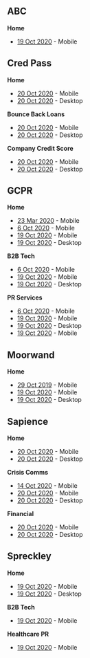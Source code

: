 ## ABC

**Home**

*  [19 Oct 2020](https://gholm.github.io/lighthouse/abc/www.againstbreastcancer.org.uk_2020-10-19_19-33-55-m.html) -  Mobile



## Cred Pass

**Home**

*  [20 Oct 2020](https://gholm.github.io/lighthouse/credit/www.creditpassport.com_2020-10-20_09-25-29-m.html) - Mobile
*  [20 Oct 2020](https://gholm.github.io/lighthouse/credit/www.creditpassport.com_2020-10-20_09-25-29-d.html) - Desktop



**Bounce Back Loans**

*  [20 Oct 2020](https://gholm.github.io/lighthouse/credit/creditpassport.com_bounce_2020-10-20_09-28-47-m.html) - Mobile
*  [20 Oct 2020](https://gholm.github.io/lighthouse/credit/creditpassport.com_bounce_2020-10-20_09-28-47-d.html) - Desktop



**Company Credit Score**

*  [20 Oct 2020](https://gholm.github.io/lighthouse/credit/creditpassport.com_company_credit_2020-10-20_09-38-00-m.html) - Mobile
*  [20 Oct 2020](https://gholm.github.io/lighthouse/credit/creditpassport.com_company_credit_2020-10-20_09-38-00-d.html) - Desktop





## **GCPR**



**Home**

*  [23 Mar 2020](https://gholm.github.io/lighthouse/gcpr/www.gcpr.net_2020-03-23_09-09-26.html) - Mobile
*  [6 Oct 2020](https://gholm.github.io/lighthouse/gcpr/www.gcpr.net_2020-10-06_15-32-55.html) - Mobile
*  [19 Oct 2020](https://gholm.github.io/lighthouse/gcpr/www.gcpr.net_2020-10-19_19-12-32-m.html) -  Mobile
*  [19 Oct 2020](https://gholm.github.io/lighthouse/gcpr/www.gcpr.net_2020-10-19_19-09-16-d.html) -  Desktop



**B2B Tech**

*  [6 Oct 2020](https://gholm.github.io/lighthouse/gcpr/www.gcpr.net_2020-10-06_15-31-04.html) - Mobile
*  [19 Oct 2020](https://gholm.github.io/lighthouse/gcpr/www.gcpr.net_2020-10-19_19-28-15-m.html) -  Mobile
*  [19 Oct 2020](https://gholm.github.io/lighthouse/gcpr/www.gcpr.net_2020-10-19_19-26-25-d.html) -  Desktop



**PR Services** 

*  [6 Oct 2020](https://gholm.github.io/lighthouse/gcpr/www.gcpr.net_2020-10-06_15-08-41.html) - Mobile
*  [19 Oct 2020](https://gholm.github.io/lighthouse/gcpr/www.gcpr.net_2020-10-19_19-17-14-m.html) -  Mobile
*  [19 Oct 2020](https://gholm.github.io/lighthouse/gcpr/www.gcpr.net_2020-10-19_19-21-42-d.html) -  Desktop
*  [19 Oct 2020](https://gholm.github.io/lighthouse/gcpr/www.gcpr.net-20201020T134234-services-m.html) -  Mobile







## **Moorwand**

**Home** 

* [29 Oct 2019](https://gholm.github.io/lighthouse/moorwand/www.moorwand.com_2019-10-29_13-11-53.html) - Mobile
* [19 Oct 2020](https://gholm.github.io/lighthouse/moorwand/www.moorwand.com_2020-10-19_19-32-23-m.html) -  Mobile
* [19 Oct 2020](https://gholm.github.io/lighthouse/moorwand/www.moorwand.com_2020-10-19_19-33-02-d.html) -  Desktop





## **Sapience**

**Home**

*  [20 Oct 2020](https://gholm.github.io/lighthouse/sapience/www.sapiencecommunications.co.uk_2020-10-20_09-09-06-m.html) - Mobile
*  [20 Oct 2020](https://gholm.github.io/lighthouse/sapience/www.sapiencecommunications.co.uk_2020-10-20_09-09-06-d.html) - Desktop

**Crisis Comms**

*  [14 Oct 2020](https://gholm.github.io/lighthouse/sapience/www.sapiencecommunications.co.uk_2020-Oct-14_14-20-39.html) - Mobile
*  [20 Oct 2020](https://gholm.github.io/lighthouse/sapience/sapiencecommunications.co.uk_crisi_2020-10-20_09-10-20-m.html) - Mobile
*  [20 Oct 2020](https://gholm.github.io/lighthouse/sapience/sapiencecommunications.co.uk_crisi_2020-10-20_09-10-20-d.html) - Desktop

**Financial**

*  [20 Oct 2020](https://gholm.github.io/lighthouse/sapience/sapiencecommunications.co.uk_finance_2020-10-20_09-11-30-m.html) - Mobile
*  [20 Oct 2020](https://gholm.github.io/lighthouse/sapience/sapiencecommunications.co.uk_finance_2020-10-20_09-11-30-d.html) - Desktop



## **Spreckley**

**Home**

-  [19 Oct 2020](https://gholm.github.io/lighthouse/spreckley/www.spreckley.co.uk_2020-10-19_19-32-32-m.html) -  Mobile
-  [19 Oct 2020](https://gholm.github.io/lighthouse/spreckley/www.spreckley.co.uk_2020-10-19_19-33-34-d.html) -  Desktop



**B2B Tech**

*  [19 Oct 2020](https://gholm.github.io/lighthouse/spreckley/www.spreckley.co.uk_2020-10-19_19-34-44-m.html) -  Mobile



**Healthcare PR**

*  [19 Oct 2020](https://gholm.github.io/lighthouse/spreckley/www.spreckley.co.uk_2020-10-19_19-37-12-m.html) -  Mobile